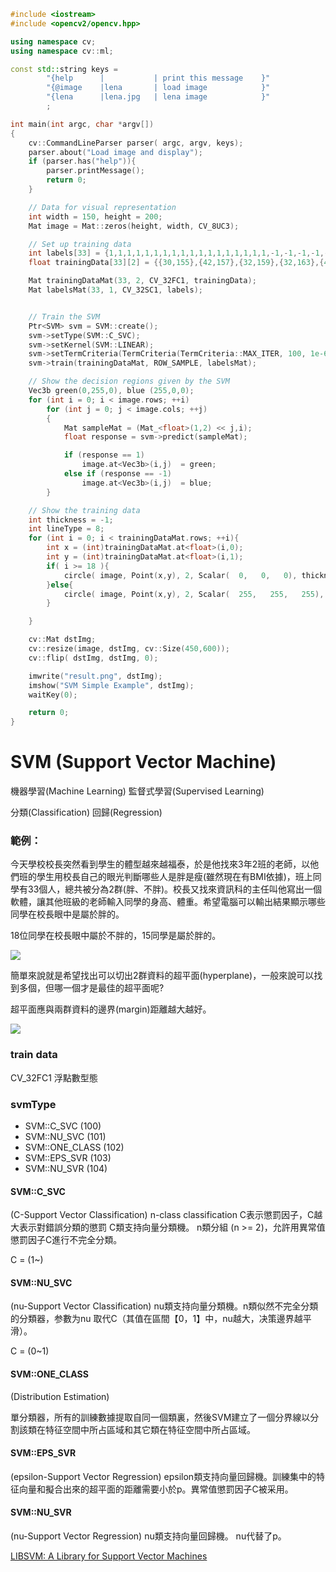 
```c++
#include <iostream>
#include <opencv2/opencv.hpp>

using namespace cv;
using namespace cv::ml;

const std::string keys =
        "{help      |           | print this message    }"
        "{@image    |lena       | load image            }"
        "{lena      |lena.jpg   | lena image            }"
        ;

int main(int argc, char *argv[])
{
    cv::CommandLineParser parser( argc, argv, keys);
    parser.about("Load image and display");
    if (parser.has("help")){
        parser.printMessage();
        return 0;
    }

    // Data for visual representation
    int width = 150, height = 200;
    Mat image = Mat::zeros(height, width, CV_8UC3);

    // Set up training data
    int labels[33] = {1,1,1,1,1,1,1,1,1,1,1,1,1,1,1,1,1,1,-1,-1,-1,-1,-1,-1,-1,-1,-1,-1,-1,-1,-1,-1,-1};
    float trainingData[33][2] = {{30,155},{42,157},{32,159},{32,163},{48,163},{32,166},{45,167},{37,172},{53,172},{67,173},{45,174},{60,176},{50,177},{63,177},{58,180},{75,180},{58,183},{70,183},{63,156},{75,157},{68,160},{82,163},{70,165},{85,167},{92,169},{105,169},{80,172},{95,174},{90,176},{100,177},{105,180},{95,181},{113,184}};

    Mat trainingDataMat(33, 2, CV_32FC1, trainingData);
    Mat labelsMat(33, 1, CV_32SC1, labels);


    // Train the SVM
    Ptr<SVM> svm = SVM::create();
    svm->setType(SVM::C_SVC);
    svm->setKernel(SVM::LINEAR);
    svm->setTermCriteria(TermCriteria(TermCriteria::MAX_ITER, 100, 1e-6));
    svm->train(trainingDataMat, ROW_SAMPLE, labelsMat);

    // Show the decision regions given by the SVM
    Vec3b green(0,255,0), blue (255,0,0);
    for (int i = 0; i < image.rows; ++i)
        for (int j = 0; j < image.cols; ++j)
        {
            Mat sampleMat = (Mat_<float>(1,2) << j,i);
            float response = svm->predict(sampleMat);

            if (response == 1)
                image.at<Vec3b>(i,j)  = green;
            else if (response == -1)
                image.at<Vec3b>(i,j)  = blue;
        }

    // Show the training data
    int thickness = -1;
    int lineType = 8;
    for (int i = 0; i < trainingDataMat.rows; ++i){
        int x = (int)trainingDataMat.at<float>(i,0);
        int y = (int)trainingDataMat.at<float>(i,1);
        if( i >= 18 ){
            circle( image, Point(x,y), 2, Scalar(  0,   0,   0), thickness, lineType );
        }else{
            circle( image, Point(x,y), 2, Scalar(  255,   255,   255), thickness, lineType );
        }

    }

    cv::Mat dstImg;
    cv::resize(image, dstImg, cv::Size(450,600));
    cv::flip( dstImg, dstImg, 0);

    imwrite("result.png", dstImg);
    imshow("SVM Simple Example", dstImg);
    waitKey(0);

    return 0;
}

```

# SVM (Support Vector Machine)

機器學習(Machine Learning)
監督式學習(Supervised Learning)

分類(Classification)
回歸(Regression)



### 範例：

今天學校校長突然看到學生的體型越來越福泰，於是他找來3年2班的老師，以他們班的學生用校長自己的眼光判斷哪些人是胖是瘦(雖然現在有BMI依據)，班上同學有33個人，總共被分為2群(胖、不胖)。校長又找來資訊科的主任叫他寫出一個軟體，讓其他班級的老師輸入同學的身高、體重。希望電腦可以輸出結果顯示哪些同學在校長眼中是屬於胖的。

18位同學在校長眼中屬於不胖的，15同學是屬於胖的。

![](http://farm2.staticflickr.com/1707/25954134116_f643a7216a_b.jpg)

簡單來說就是希望找出可以切出2群資料的超平面(hyperplane)，一般來說可以找到多個，但哪一個才是最佳的超平面呢?

超平面應與兩群資料的邊界(margin)距離越大越好。

![](http://farm2.staticflickr.com/1475/25679483150_aa3c8f9312_b.jpg)

### train data

CV_32FC1 浮點數型態


### svmType

- SVM::C_SVC (100)
- SVM::NU_SVC (101)
- SVM::ONE_CLASS (102)
- SVM::EPS_SVR (103)
- SVM::NU_SVR (104)

#### SVM::C_SVC

(C-Support Vector Classification)
n-class classification
C表示懲罰因子，C越大表示對錯誤分類的懲罰
C類支持向量分類機。 n類分組  (n >= 2)，允許用異常值懲罰因子C進行不完全分類。

C = (1~)

#### SVM::NU_SVC

(nu-Support Vector Classification) 
nu類支持向量分類機。n類似然不完全分類的分類器，参數为nu 取代C（其值在區間【0，1】中，nu越大，决策邊界越平滑）。

C = (0~1)

#### SVM::ONE_CLASS

(Distribution Estimation) 

單分類器，所有的訓練數據提取自同一個類裏，然後SVM建立了一個分界線以分割該類在特征空間中所占區域和其它類在特征空間中所占區域。

#### SVM::EPS_SVR

(epsilon-Support Vector Regression) 
epsilon類支持向量回歸機。訓練集中的特征向量和擬合出來的超平面的距離需要小於p。異常值懲罰因子C被采用。

#### SVM::NU_SVR

(nu-Support Vector Regression)
nu類支持向量回歸機。 nu代替了p。

[LIBSVM: A Library for Support Vector Machines](http://www.csie.ntu.edu.tw/~cjlin/papers/libsvm.pdf)